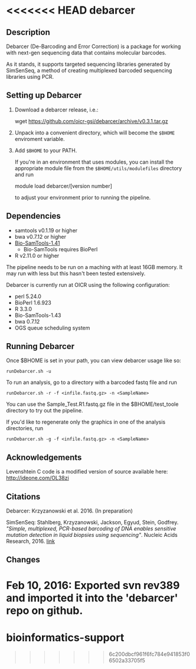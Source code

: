 <<<<<<< HEAD
debarcer
========

Description
-----------

Debarcer (De-Barcoding and Error Correction) is a package for working with next-gen
sequencing data that contains molecular barcodes.

As it stands, it supports targeted sequencing libraries generated by SimSenSeq, a
method of creating multiplexed barcoded sequencing libraries using PCR.


Setting up Debarcer
-------------------

1) Download a debarcer release, i.e.:

    wget https://github.com/oicr-gsi/debarcer/archive/v0.3.1.tar.gz

2) Unpack into a convenient directory, which will become the `$BHOME`
   enviroment variable.

3) Add `$BHOME` to your PATH. 

   If you're in an environment that uses
   modules, you can install the appropriate module file from the
   `$BHOME/utils/modulefiles` directory and run

     module load debarcer/[version number]

   to adjust your environment prior to running the pipeline.


Dependencies
------------

- samtools v0.1.19 or higher
- bwa v0.7.12 or higher
- [Bio-SamTools-1.41](http://search.cpan.org/~lds/Bio-SamTools-1.41/)
  - Bio-SamTools requires BioPerl
- R v2.11.0 or higher

The pipeline needs to be run on a maching with at least 16GB memory.
It may run with less but this hasn't been tested extensively.

Debarcer is currently run at OICR using the following configuration:
- perl 5.24.0
- BioPerl 1.6.923
- R 3.3.0
- Bio-SamTools-1.43
- bwa 0.7.12
- OGS queue scheduling system


Running Debarcer
----------------

Once $BHOME is set in your path, you can view debarcer usage like so:

	runDebarcer.sh -u
  
To run an analysis, go to a directory with a barcoded fastq file
and run

	runDebarcer.sh -r -f <infile.fastq.gz> -n <SampleName>

You can use the Sample_Test.R1.fastq.gz file in the $BHOME/test_toole
directory to try out the pipeline.

If you'd like to regenerate only the graphics in one of the analysis
directories, run

	runDebarcer.sh -g -f <infile.fastq.gz> -n <SampleName>

  
Acknowledgements
----------------

Levenshtein C code is a modified version of source available here: http://ideone.com/OL38zi


Citations
---------

Debarcer: Krzyzanowski et al. 2016. (In preparation)

SimSenSeq: Stahlberg, Krzyzanowski, Jackson, Egyud, Stein, Godfrey. 
*"Simple, multiplexed, PCR-based barcoding of DNA enables sensitive 
mutation detection in liquid biopsies using sequencing"*. 
Nucleic Acids Research, 2016. [link](http://nar.oxfordjournals.org/content/early/2016/04/07/nar.gkw224.abstract)


Changes
-------
Feb 10, 2016: Exported svn rev389 and imported it into the 'debarcer' repo on github.
=======
# bioinformatics-support
>>>>>>> 6c200dbcf961f6fc784e941853f06502a33705f5
